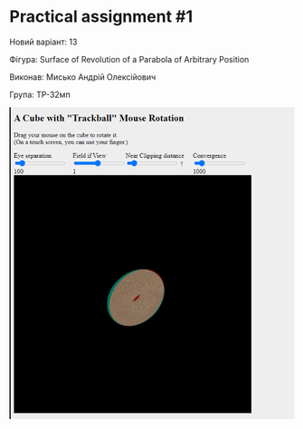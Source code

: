 # Practical assignment #1

Новий варіант: 13

Фігура: Surface of Revolution of a Parabola of Arbitrary Position

Виконав: Мисько Андрій Олексійович

Група: ТР-32мп

![gif](./PA-1.gif)